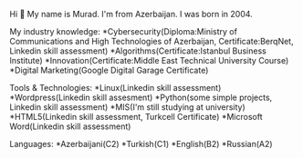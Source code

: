  Hi 👋
 My name is Murad. I'm from Azerbaijan. I was born in 2004.
 
 						
 My industry knowledge:
 *Cybersecurity(Diploma:Ministry of Communications and High Technologies of Azerbaijan, Certificate:BerqNet, Linkedin skill assessment)
 *Algorithms(Certificate:Istanbul Business Institute)
 *Innovation(Certificate:Middle East Technical University Course)
 *Digital Marketing(Google Digital Garage Certificate)
 
 Tools & Technologies:
 *Linux(Linkedin skill assessment)
 *Wordpress(Linkedin skill assesment)
 *Python(some simple projects, Linkedin skill assessment)
 *MIS(I'm still studying at university)
 *HTML5(Linkedin skill assessment, Turkcell Certificate)
 *Microsoft Word(Linkedin skill assessment)
 
 
 Languages:
 *Azerbaijani(C2)
 *Turkish(C1)
 *English(B2)
 *Russian(A2)



